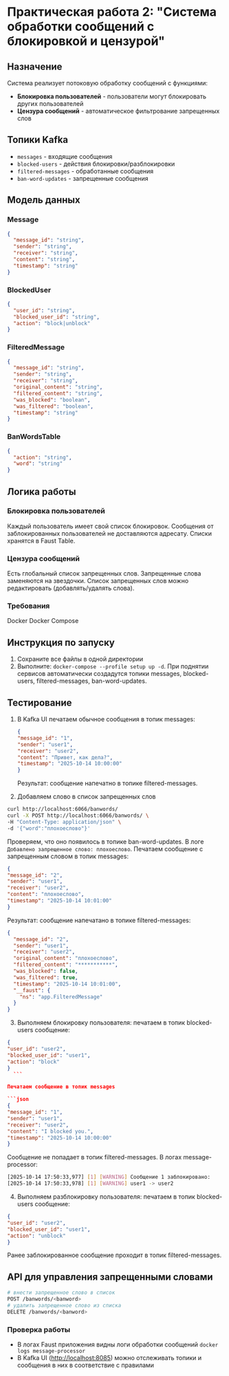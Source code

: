 # Практическая работа 2: "Система обработки сообщений с блокировкой и цензурой"

## Назначение

Система реализует потоковую обработку сообщений с функциями:

- **Блокировка пользователей** - пользователи могут блокировать других пользователей
- **Цензура сообщений** - автоматическое фильтрование запрещенных слов

## Топики Kafka

- `messages` - входящие сообщения
- `blocked-users` - действия блокировки/разблокировки
- `filtered-messages` - обработанные сообщения
- `ban-word-updates` - запрещенные сообщения

## Модель данных

### Message

```json
{
  "message_id": "string",
  "sender": "string",
  "receiver": "string",
  "content": "string",
  "timestamp": "string"
}
```

### BlockedUser

```json
{
  "user_id": "string",
  "blocked_user_id": "string",
  "action": "block|unblock"
}
```

### FilteredMessage

```json
{
  "message_id": "string",
  "sender": "string",
  "receiver": "string",
  "original_content": "string",
  "filtered_content": "string",
  "was_blocked": "boolean",
  "was_filtered": "boolean",
  "timestamp": "string"
}
```

### BanWordsTable

```json
{
  "action": "string",
  "word": "string"
}
```

## Логика работы

### Блокировка пользователей

Каждый пользователь имеет свой список блокировок.
Сообщения от заблокированных пользователей не доставляются адресату.
Списки хранятся в Faust Table.

### Цензура сообщений

Есть глобальный список запрещенных слов.
Запрещенные слова заменяются на звездочки.
Список запрещенных слов можно редактировать (добавлять/удалять слова).

### Требования

Docker
Docker Compose

## Инструкция по запуску

1. Сохраните все файлы в одной директории
2. Выполните: `docker-compose --profile setup up -d`. При поднятии сервисов автоматически создадутся топики messages, blocked-users, filtered-messages, ban-word-updates.

## Тестирование

1. В Kafka UI печатаем обычное сообщения в топик messages:

    ```json
    {
    "message_id": "1",
    "sender": "user1",
    "receiver": "user2",
    "content": "Привет, как дела?",
    "timestamp": "2025-10-14 10:00:00"
    }
    ```

    Результат: сообщение напечатно в топике filtered-messages.

2. Добавляем слово в список запрещенных слов

  ```bash
  curl http://localhost:6066/banwords/
  curl -X POST http://localhost:6066/banwords/ \
  -H "Content-Type: application/json" \
  -d '{"word":"плохоеслово"}'
  ```

  Проверяем, что оно появилось в топике ban-word-updates. В логе `Добавлено запрещенное слово: плохоеслово`.
  Печатаем сообщение с запрещенным словом в топик messages:

  ```json
  {
  "message_id": "2",
  "sender": "user1",
  "receiver": "user2",
  "content": "плохоеслово",
  "timestamp": "2025-10-14 10:01:00"
  }
  ```

  Результат: сообщение напечатано в топике filtered-messages:

  ```json
  {
    "message_id": "2",
    "sender": "user1",
    "receiver": "user2",
    "original_content": "плохоеслово",
    "filtered_content": "***********",
    "was_blocked": false,
    "was_filtered": true,
    "timestamp": "2025-10-14 10:01:00",
    "__faust": {
      "ns": "app.FilteredMessage"
    }
  }
  ```

3. Выполняем блокировку пользователя: печатаем в топик blocked-users сообщение:

  ```json
  {
  "user_id": "user2",
  "blocked_user_id": "user1",
  "action": "block"
  }
    ```

  Печатаем сообщение в топик messages

  ```json
  {
  "message_id": "1",
  "sender": "user1",
  "receiver": "user2",
  "content": "I blocked you.",
  "timestamp": "2025-10-14 10:00:00"
  }
  ```

  Сообщение не попадает в топик filtered-messages. В логах message-processor:

  ```bash
  [2025-10-14 17:50:33,977] [1] [WARNING] Сообщение 1 заблокировано:
  [2025-10-14 17:50:33,978] [1] [WARNING] user1 -> user2
  ```

4. Выполняем разблокировку пользователя: печатаем в топик blocked-users сообщение:

  ```json
  {
  "user_id": "user2",
  "blocked_user_id": "user1",
  "action": "unblock"
  }
  ```

  Ранее заблокированное сообщение проходит в топик filtered-messages.


## API для управления запрещенными словами

```bash
# внести запрещенное слово в список
POST /banwords/<banword>
# удалить запрещенное слово из списка
DELETE /banwords/<banword>
```

### Проверка работы

- В логах Faust приложения видны логи обработки сообщений `docker logs message-processor`
- В Kafka UI (<http://localhost:8085>) можно отслеживать топики и сообщения в них в соответствие с правилами
